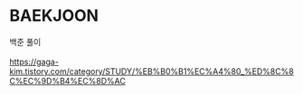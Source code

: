 # BAEKJOON
 백준 풀이 <br><br>
https://gaga-kim.tistory.com/category/STUDY/%EB%B0%B1%EC%A4%80_%ED%8C%8C%EC%9D%B4%EC%8D%AC
